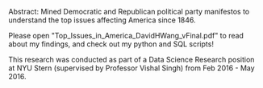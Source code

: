 Abstract: Mined Democratic and Republican political party manifestos to understand the top issues affecting America since 1846.

Please open "Top_Issues_in_America_DavidHWang_vFinal.pdf" to read about my findings, and check out my python and SQL scripts!

This research was conducted as part of a Data Science Research position at NYU Stern (supervised by Professor Vishal Singh) from Feb 2016 - May 2016. 


